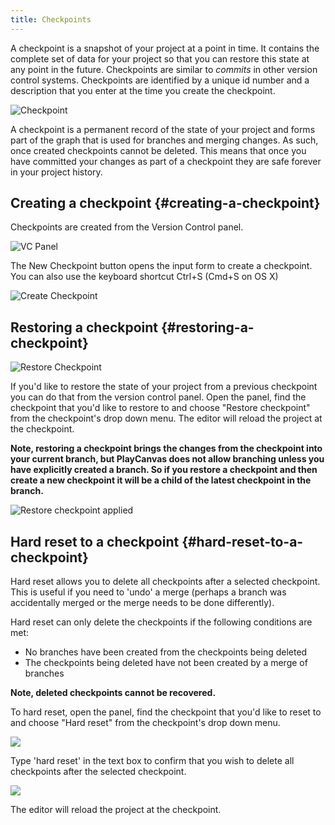 ```yaml
---
title: Checkpoints
---
```


A checkpoint is a snapshot of your project at a point in time. It contains the complete set of data for your project so that you can restore this state at any point in the future. Checkpoints are similar to *commits* in other version control systems. Checkpoints are identified by a unique id number and a description that you enter at the time you create the checkpoint.

![Checkpoint](/img/user-manual/version-control/checkpoint.jpg)

A checkpoint is a permanent record of the state of your project and forms part of the graph that is used for branches and merging changes. As such, once created checkpoints cannot be deleted. This means that once you have committed your changes as part of a checkpoint they are safe forever in your project history.

## Creating a checkpoint {#creating-a-checkpoint}

Checkpoints are created from the Version Control panel.

![VC Panel](/img/user-manual/version-control/vc-panel.jpg)

The New Checkpoint button opens the input form to create a checkpoint. You can also use the keyboard shortcut Ctrl+S (Cmd+S on OS X)

![Create Checkpoint](/img/user-manual/version-control/create-checkpoint.jpg)

## Restoring a checkpoint {#restoring-a-checkpoint}

![Restore Checkpoint](/img/user-manual/version-control/restore-checkpoint.jpg)

If you'd like to restore the state of your project from a previous checkpoint you can do that from the version control panel. Open the panel, find the checkpoint that you'd like to restore to and choose "Restore checkpoint" from the checkpoint's drop down menu. The editor will reload the project at the checkpoint.

**Note, restoring a checkpoint brings the changes from the checkpoint into your current branch, but PlayCanvas does not allow branching unless you have explicitly created a branch. So if you restore a checkpoint and then create a new checkpoint it will be a child of the latest checkpoint in the branch.**

![Restore checkpoint applied](/img/user-manual/version-control/restore-checkpoint-applied.png)

## Hard reset to a checkpoint {#hard-reset-to-a-checkpoint}

Hard reset allows you to delete all checkpoints after a selected checkpoint. This is useful if you need to 'undo' a merge (perhaps a branch was accidentally merged or the merge needs to be done differently).

Hard reset can only delete the checkpoints if the following conditions are met:

- No branches have been created from the checkpoints being deleted
- The checkpoints being deleted have not been created by a merge of branches

**Note, deleted checkpoints cannot be recovered.**

To hard reset, open the panel, find the checkpoint that you'd like to reset to and choose "Hard reset" from the checkpoint's drop down menu.

![](/img/user-manual/version-control/hard-reset.png)

Type 'hard reset' in the text box to confirm that you wish to delete all checkpoints after the selected checkpoint.

![](/img/user-manual/version-control/hard-reset-confirm.png)

The editor will reload the project at the checkpoint.
